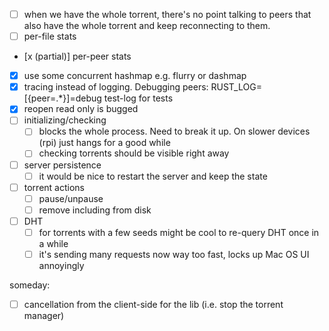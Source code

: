 - [ ] when we have the whole torrent, there's no point talking to peers that also have the whole torrent and keep reconnecting to them.
- [ ] per-file stats
- [x (partial)] per-peer stats
- [x] use some concurrent hashmap e.g. flurry or dashmap
- [x] tracing instead of logging. Debugging peers: RUST_LOG=[{peer=.*}]=debug
  test-log for tests
- [x] reopen read only is bugged
- [ ] initializing/checking
  - [ ] blocks the whole process. Need to break it up. On slower devices (rpi) just hangs for a good while
  - [ ] checking torrents should be visible right away
- [ ] server persistence
  - [ ] it would be nice to restart the server and keep the state
- [ ] torrent actions
  - [ ] pause/unpause
  - [ ] remove including from disk
- [ ] DHT
  - [ ] for torrents with a few seeds might be cool to re-query DHT once in a while
  - [ ] it's sending many requests now way too fast, locks up Mac OS UI annoyingly

someday:
- [ ] cancellation from the client-side for the lib (i.e. stop the torrent manager)